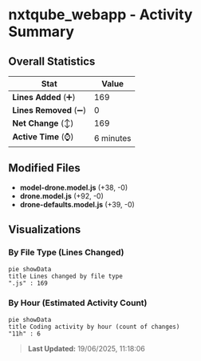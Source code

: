 # nxtqube_webapp - Activity Summary 

## Overall Statistics

| Stat                   | Value                                                             |
| ---------------------- | ----------------------------------------------------------------- |
| **Lines Added** (➕)   | 169                                          |
| **Lines Removed** (➖) | 0                                        |
| **Net Change** (↕)    | 169                |
| **Active Time** (⌚)   | 6 minutes |


## Modified Files
- **model-drone.model.js** (+38, -0)
- **drone.model.js** (+92, -0)
- **drone-defaults.model.js** (+39, -0)

## Visualizations

### By File Type (Lines Changed)

```mermaid
pie showData
title Lines changed by file type
".js" : 169
```

### By Hour (Estimated Activity Count)

```mermaid
pie showData
title Coding activity by hour (count of changes)
"11h" : 6
```


> **Last Updated:** 19/06/2025, 11:18:06
